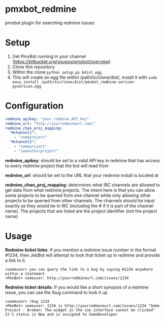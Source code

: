 pmxbot_redmine
==============

pmxbot plugin for searching redmine issues

Setup
=====
1. Get PmxBot running in your channel (https://bitbucket.org/yougov/pmxbot/overview)
2. Clone this repository
3. Within the clone `python setup.py bdist_egg`
4. This will create an egg file within /path/to/clone/dist/, install it with `sudo easy_install /path/to/clone/dist/pmxbot_redmine-version-pyversion.egg`

Configuration
=============

```yaml
redmine_apikey: "your_redmine_API_key"
redmine_url: "http://yourredmineurl.com/"
redmine_chan_proj_mapping:
  "#channel1":
    - "someproject"
  "#channel2":
    - "someproject"
    - "someotherproject"
```

**redmine_apikey**: should be set to a valid API key in redmine that has access to every redmine project that the bot will read from

**redmine_url**: should be set to the URL that your redmine install is located at

**redmine_chan_proj_mapping**: determines what IRC channels are allowed to get data from what redmine projects. The intent here is that you can allow some projects to be queried from one channel while only allowing other projects to be queried from other channels. The channels should be input exactly as they would be in IRC (including the # if it is part of the channel name). The projects that are listed are the project identifier (not the project name)

Usage
=====
**Redmine ticket links**: If you mention a redmine issue number in the format #1234, then JebBot will attempt to look that ticket up in redmine and provide a link to it.
```
<someuser> you can query the link to a bug by saying #1234 anywhere within a statement
<PmxBot> someuser: http://yourredmineurl.com/issues/1234
```

**Redmine ticket details**: If you would like a short synopsis of a redmine issue, you can use the !bug command to look it up
```
<someuser> !bug 1234
<PmxBot> someuser: 1234 is http://yourredmineurl.com/issues/1234 "Some Project - Broken: The widget in the coo interface cannot be clicked" It's status is New and is assigned to SomeDeveloper
```
